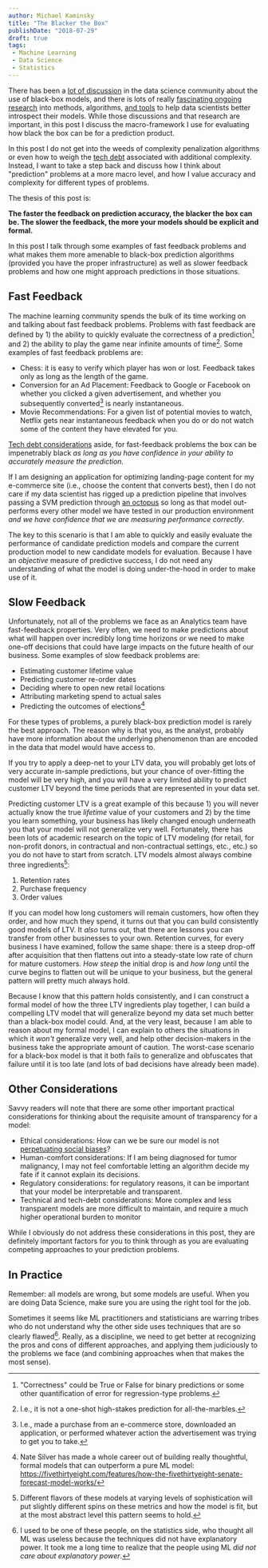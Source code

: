 ```yaml
---
author: Michael Kaminsky
title: "The Blacker the Box"
publishDate: "2018-07-29"
draft: true
tags: 
 - Machine Learning
 - Data Science
 - Statistics
---
```


There has been a [lot of discussion](https://towardsdatascience.com/machine-learning-how-black-is-this-black-box-f11e4031fdf) in the data science community about the use of black-box models, and there is lots of really [fascinating ongoing](https://arxiv.org/abs/1710.09511) [research](https://storage.googleapis.com/epg-blog-data/epg_2.pdf) into methods, algorithms, [and tools](https://github.com/numeristical/introspective) to help data scientists better introspect their models. While those discussions and that research are important, in this post I discuss the macro-framework I use for evaluating how black the box can be for a prediction product.

<!--more-->

In this post I do not get into the weeds of complexity penalization algorithms or even how to weigh the [tech debt](https://ai.google/research/pubs/pub43146) associated with additional complexity. Instead, I want to take a step back and discuss how I think about "prediction" problems at a more macro level, and how I value accuracy and complexity for different types of problems.

The thesis of this post is:

**The faster the feedback on prediction accuracy, the blacker the box can be. The slower the feedback, the more your models should be explicit and formal.**

In this post I talk through some examples of fast feedback problems and what makes them more amenable to black-box prediction algorithms (provided you have the proper infrastructure) as well as slower feedback problems and how one might approach predictions in those situations.

## Fast Feedback

The machine learning community spends the bulk of its time working on and talking about fast feedback problems. Problems with fast feedback are defined by 1) the ability to quickly evaluate the correctness of a prediction[^1] and 2) the ability to play the game near infinite amounts of time[^2]. Some examples of fast feedback problems are:

* Chess: it is easy to verify which player has won or lost. Feedback takes only as long as the length of the game.
* Conversion for an Ad Placement: Feedback to Google or Facebook on whether you clicked a given advertisement, and whether you subsequently converted[^3] is nearly instantaneous.
* Movie Recommendations: For a given list of potential movies to watch, Netflix gets near instantaneous feedback when you do or do not watch some of the content they have elevated for you.

[Tech debt considerations](https://ai.google/research/pubs/pub43146) aside, for fast-feedback problems the box can be impenetrably black *as long as you have confidence in your ability to accurately measure the prediction.* 

If I am designing an application for optimizing landing-page content for my e-commerce site (i.e., choose the content that converts best), then I do not care if my data scientist has rigged up a prediction pipeline that involves passing a SVM prediction through [an octopus](https://en.wikipedia.org/wiki/Paul_the_Octopus) so long as that model out-performs every other model we have tested in our production environment *and we have confidence that we are measuring performance correctly*.

The key to this scenario is that I am able to quickly and easily evaluate the performance of candidate prediction models and compare the current production model to new candidate models for evaluation. Because I have an *objective* measure of predictive success, I do not need any understanding of what the model is doing under-the-hood in order to make use of it.

## Slow Feedback

Unfortunately, not all of the problems we face as an Analytics team have fast-feedback properties. Very often, we need to make predictions about what will happen over incredibly long time horizons or we need to make one-off decisions that could have large impacts on the future health of our business. Some examples of slow feedback problems are:

* Estimating customer lifetime value
* Predicting customer re-order dates
* Deciding where to open new retail locations
* Attributing marketing spend to actual sales
* Predicting the outcomes of elections[^4]

For these types of problems, a purely black-box prediction model is rarely the best approach. The reason why is that you, as the analyst, probably have more information about the underlying phenomenon than are encoded in the data that model would have access to. 

If you try to apply a deep-net to your LTV data, you will probably get lots of very accurate in-sample predictions, but your chance of over-fitting the model will be very high, and you will have a very limited ability to predict customer LTV beyond the time periods that are represented in your data set.

Predicting customer LTV is a great example of this because 1) you will never actually know the true *lifetime* value of your customers and 2) by the time you learn something, your business has likely changed enough underneath you that your model will not generalize very well. Fortunately, there has been lots of academic research on the topic of LTV modeling (for retail, for non-profit donors, in contractual and non-contractual settings, etc., etc.) so you do not have to start from scratch. LTV models almost always combine three ingredients[^5]:

1. Retention rates
2. Purchase frequency
3. Order values

If you can model how long customers will remain customers, how often they order, and how much they spend, it turns out that you can build consistently good models of LTV. It *also* turns out, that there are lessons you can transfer from other businesses to your own. Retention curves, for every business I have examined, follow the same shape: there is a steep drop-off after acquisition that then flattens out into a steady-state low rate of churn for mature customers. *How steep* the initial drop is and *how long* until the curve begins to flatten out will be unique to your business, but the general pattern will pretty much always hold. 

Because I know that this pattern holds consistently, and I can construct a formal model of how the three LTV ingredients play together, I can build a compelling LTV model that will generalize beyond my data set much better than a black-box model could. And, at the very least, because I am able to reason about my formal model, I can explain to others the situations in which it *won't*  generalize very well, and help other decision-makers in the business take the appropriate amount of caution. The worst-case scenario for a black-box model is that it both fails to generalize and obfuscates that failure until it is too late (and lots of bad decisions have already been made).

## Other Considerations

Savvy readers will note that there are some other important practical considerations for thinking about the requisite amount of transparency for a model:

* Ethical considerations: How can we be sure our model is not [perpetuating social biases](http://www.wired.co.uk/article/machine-learning-bias-prejudice)?
* Human-comfort considerations: If I am being diagnosed for tumor malignancy, I may not feel comfortable letting an algorithm decide my fate if it cannot explain its decisions.
* Regulatory considerations: for regulatory reasons, it can be important that your model be interpretable and transparent.
* Technical and tech-debt considerations: More complex and less transparent models are more difficult to maintain, and require a much higher operational burden to monitor

While I obviously do not address these considerations in this post, they are definitely important factors for you to think through as you are evaluating competing approaches to your prediction problems.

## In Practice

Remember: all models are wrong, but some models are useful. When you are doing Data Science, make sure you are using the right tool for the job. 

Sometimes it seems like ML practitioners and statisticians are warring tribes who do not understand why the other side uses techniques that are so clearly flawed[^6]. Really, as a discipline, we need to get better at recognizing the pros and cons of different approaches, and applying them judiciously to the problems we face (and combining approaches when that makes the most sense).


[^1]: "Correctness" could be True or False for binary predictions or some other quantification of error for regression-type problems.
[^2]: I.e., it is not a one-shot high-stakes prediction for all-the-marbles.
[^3]: I.e., made a purchase from an e-commerce store, downloaded an application, or performed whatever action the advertisement was trying to get you to take.
[^4]: Nate Silver has made a whole career out of building really thoughtful, formal models that can outperform a pure ML model: https://fivethirtyeight.com/features/how-the-fivethirtyeight-senate-forecast-model-works/
[^5]: Different flavors of these models at varying levels of sophistication will put slightly different spins on these metrics and how the model is fit, but at the most abstract level this pattern seems to hold.
[^6]: I used to be one of these people, on the statistics side, who thought all ML was useless because the techniques did not have explanatory power. It took me a long time to realize that the people using ML *did not care about explanatory power*.
